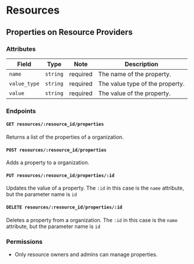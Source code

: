 # Resources

## Properties on Resource Providers

### Attributes

Field           | Type     | Note     | Description                        
----------------|----------|----------|-----------------------------------
`name`          | `string` | required | The name of the property.          
`value_type`    | `string` | required | The value type of the property.    
`value`         | `string` | required | The value of the property.         

### Endpoints

#### `GET resources/:resource_id/properties`

Returns a list of the properties of a organization.

#### `POST resources/:resource_id/properties`

Adds a property to a organization.

#### `PUT resources/:resource_id/properties/:id`

Updates the value of a property. The `:id` in this case is the `name` attribute, but the parameter name is `id`

#### `DELETE resources/:resource_id/properties/:id`

Deletes a property from a organization. The `:id` in this case is the `name` attribute, but the parameter name is `id`

### Permissions

* Only resource owners and admins can manage properties.